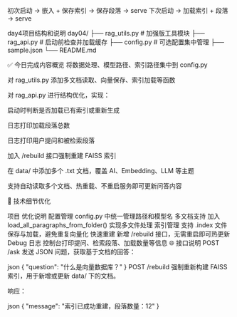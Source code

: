 初次启动 → 嵌入 + 保存索引 → 保存段落 → serve
下次启动 → 加载索引 + 段落 → serve

day4项目结构和说明
day04/
├── rag_utils.py          # 加强版工具模块
├── rag_api.py            # 启动前检查并加载缓存
├── config.py             # 可选配置集中管理
├── sample.json
└── README.md

✅ 今日完成内容概览
将数据处理、模型路径、索引路径集中到 config.py

对 rag_utils.py 添加多文档读取、向量保存、索引加载等函数

对 rag_api.py 进行结构优化，实现：

启动时判断是否加载已有索引或重新生成

日志打印加载段落总数

日志打印用户提问和被检索段落

加入 /rebuild 接口强制重建 FAISS 索引

在 data/ 中添加多个 .txt 文档，覆盖 AI、Embedding、LLM 等主题

支持自动读取多个文档、热重载、不重启服务即可更新问答内容

🔧 技术细节优化

项目	优化说明
配置管理	config.py 中统一管理路径和模型名
多文档支持	加入 load_all_paragraphs_from_folder() 实现多文件处理
索引管理	支持 .index 文件保存与加载，避免重复向量化
快速重建	新增 /rebuild 接口，无需重启即可热更新
Debug 日志	控制台打印提问、检索段落、加载数量等信息
🌐 接口说明
POST /ask
发送 JSON 问题，获取基于文档的回答：

json
{
  "question": "什么是向量数据库？"
}
POST /rebuild
强制重新构建 FAISS 索引，用于新增或更新 data/ 下的文档。

响应：

json
{
  "message": "索引已成功重建，段落数量：12"
}